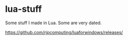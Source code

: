 # lua-stuff
Some stuff I made in Lua. Some are very dated.

https://github.com/rjpcomputing/luaforwindows/releases/
